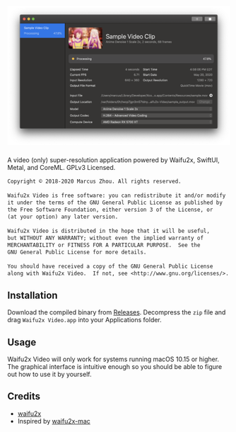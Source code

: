 ![Waifu2x Video](screenshot.png)
=========================

A video (only) super-resolution application powered by Waifu2x, SwiftUI, Metal, and CoreML. GPLv3 Licensed.

    
    Copyright © 2018-2020 Marcus Zhou. All rights reserved.
    
    Waifu2x Video is free software: you can redistribute it and/or modify
    it under the terms of the GNU General Public License as published by
    the Free Software Foundation, either version 3 of the License, or
    (at your option) any later version.
    
    Waifu2x Video is distributed in the hope that it will be useful,
    but WITHOUT ANY WARRANTY; without even the implied warranty of
    MERCHANTABILITY or FITNESS FOR A PARTICULAR PURPOSE.  See the
    GNU General Public License for more details.
    
    You should have received a copy of the GNU General Public License
    along with Waifu2x Video.  If not, see <http://www.gnu.org/licenses/>.
    

## Installation

Download the compiled binary from [Releases](https://github.com/SuperMarcus/waifu2x-video-mac/releases). Decompress the `zip` file and drag `Waifu2x Video.app` into your Applications folder.

## Usage

Waifu2x Video will only work for systems running macOS 10.15 or higher. The graphical interface is intuitive enough so you should be able to figure out how to use it by yourself.

## Credits

- [waifu2x](https://github.com/nagadomi/waifu2x)
- Inspired by [waifu2x-mac](https://github.com/imxieyi/waifu2x-mac)
